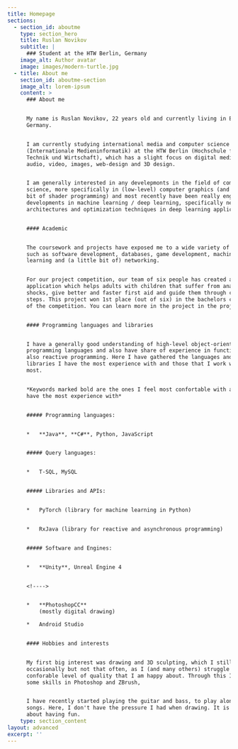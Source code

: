 ```yaml
---
title: Homepage
sections:
  - section_id: aboutme
    type: section_hero
    title: Ruslan Novikov
    subtitle: |
      ### Student at the HTW Berlin, Germany
    image_alt: Author avatar
    image: images/modern-turtle.jpg
  - title: About me
    section_id: aboutme-section
    image_alt: lorem-ipsum
    content: >
      ### About me


      My name is Ruslan Novikov, 22 years old and currently living in Berlin,
      Germany.


      I am currently studying international media and computer science
      (Internationale Medieninformatik) at the HTW Berlin (Hochschule für
      Technik und Wirtschaft), which has a slight focus on digital media like
      audio, video, images, web-design and 3D design.


      I am generally interested in any develepmonts in the field of computer
      science, more specifically in (low-level) computer graphics (and a little
      bit of shader programming) and most recently have been really enganged in
      developments in machine learning / deep learning, specifically network
      architectures and optimization techniques in deep learning applications.


      #### Academic


      The coursework and projects have exposed me to a wide variety of fields
      such as software development, databases, game development, machine
      learning and (a little bit of) networking.


      For our project competition, our team of six people has created an Android
      application which helps adults with children that suffer from anaphylactic
      shocks, give better and faster first aid and guide them through critical
      steps. This project won 1st place (out of six) in the bachelors category
      of the competition. You can learn more in the project in the project tab.


      #### Programming languages and libraries


      I have a generally good understanding of high-level object-oriented
      programming languages and also have share of experience in functional and
      also reactive programming. Here I have gathered the languages and
      libraries I have the most experience with and those that I work with the
      most.


      *Keywords marked bold are the ones I feel most confortable with and / or
      have the most experience with*


      ##### Programming languages:


      *   **Java**, **C#**, Python, JavaScript


      ##### Query languages:


      *   T-SQL, MySQL


      ##### Libraries and APIs:


      *   PyTorch (library for machine learning in Python)


      *   RxJava (library for reactive and asynchronous programming)


      ##### Software and Engines:


      *   **Unity**, Unreal Engine 4


      <!---->


      *   **PhotoshopCC**
          (mostly digital drawing)

      *   Android Studio


      #### Hobbies and interests


      My first big interest was drawing and 3D sculpting, which I still do
      occasionally but not that often, as I (and many others) struggle to find a
      conforable level of quality that I am happy about. Through this I acquired
      some skills in Photoshop and ZBrush,


      I have recently started playing the guitar and bass, to play along to some
      songs. Here, I don't have the pressure I had when drawing. It is just
      about having fun.
    type: section_content
layout: advanced
excerpt: ''
---
```

